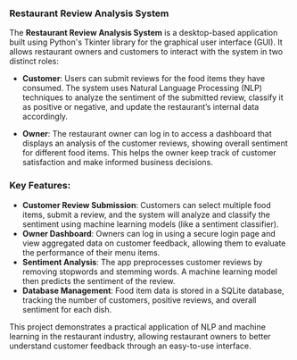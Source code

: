 ### Restaurant Review Analysis System

The **Restaurant Review Analysis System** is a desktop-based application built using Python's Tkinter library for the graphical user interface (GUI). It allows restaurant owners and customers to interact with the system in two distinct roles:

- **Customer**: Users can submit reviews for the food items they have consumed. The system uses Natural Language Processing (NLP) techniques to analyze the sentiment of the submitted review, classify it as positive or negative, and update the restaurant’s internal data accordingly.
  
- **Owner**: The restaurant owner can log in to access a dashboard that displays an analysis of the customer reviews, showing overall sentiment for different food items. This helps the owner keep track of customer satisfaction and make informed business decisions.

### Key Features:
- **Customer Review Submission**: Customers can select multiple food items, submit a review, and the system will analyze and classify the sentiment using machine learning models (like a sentiment classifier).
- **Owner Dashboard**: Owners can log in using a secure login page and view aggregated data on customer feedback, allowing them to evaluate the performance of their menu items.
- **Sentiment Analysis**: The app preprocesses customer reviews by removing stopwords and stemming words. A machine learning model then predicts the sentiment of the review.
- **Database Management**: Food item data is stored in a SQLite database, tracking the number of customers, positive reviews, and overall sentiment for each dish.

This project demonstrates a practical application of NLP and machine learning in the restaurant industry, allowing restaurant owners to better understand customer feedback through an easy-to-use interface.
